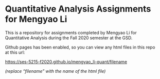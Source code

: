 # Quantitative Analysis Assignments for Mengyao Li

This is a repository for assignments completed by Mengyao Li for Quantitative Analysis during the Fall 2020 semester at the GSD.

Github pages has been enabled, so you can view any html files in this repo at this url:

https://ses-5215-f2020.github.io/mengyao_li-quant/filename

*(replace “filename” with the name of the html file)*
